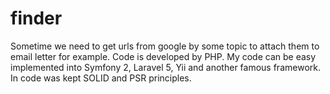 # finder

Sometime we need to get urls from google by some topic to attach them to email letter for example. 
Code is developed by PHP.
My code can be easy implemented into Symfony 2, Laravel 5, Yii and another famous framework.
In code was kept SOLID and PSR principles.

